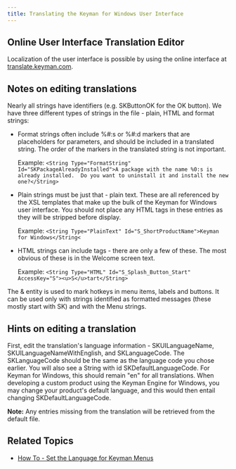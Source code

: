 ```yaml
---
title: Translating the Keyman for Windows User Interface
---
```


## Online User Interface Translation Editor

Localization of the user interface is possible by using the online
interface at [translate.keyman.com](https://translate.keyman.com/).

## Notes on editing translations

Nearly all strings have identifiers (e.g. SKButtonOK for the OK button).
We have three different types of strings in the file - plain, HTML and
format strings:

-   Format strings often include %\#:s or %\#:d markers that are
    placeholders for parameters, and should be included in a translated
    string. The order of the markers in the translated string is not
    important.

    Example:
    `<String Type="FormatString" Id="SKPackageAlreadyInstalled">A package with the name %0:s is already installed.  Do you want to uninstall it and install the new one?</String>`

-   Plain strings must be just that - plain text. These are all
    referenced by the XSL templates that make up the bulk of the Keyman
    for Windows user interface. You should not place any HTML tags in
    these entries as they will be stripped before display.

    Example:
    `<String Type="PlainText" Id="S_ShortProductName">Keyman for Windows</String<`

-   HTML strings can include tags - there are only a few of these. The
    most obvious of these is in the Welcome screen text.

    Example:
    `<String Type="HTML" Id="S_Splash_Button_Start" AccessKey="S"><u>S</u>tart</String>`

The &amp; entity is used to mark hotkeys in menu items, labels and
buttons. It can be used only with strings identified as formatted
messages (these mostly start with SK) and with the Menu strings.

## Hints on editing a translation

First, edit the translation's language information - SKUILanguageName,
SKUILanguageNameWithEnglish, and SKLanguageCode. The SKLanguageCode
should be the same as the language code you chose earlier. You will also
see a String with id SKDefaultLanguageCode. For Keyman for Windows, this
should remain "en" for all translations. When developing a custom
product using the Keyman Engine for Windows, you may change your
product's default language, and this would then entail changing
SKDefaultLanguageCode.

**Note:** Any entries missing from the translation will be retrieved from the
default file.

## Related Topics

-   [How To - Set the Language for Keyman Menus](../start/locale)
